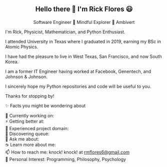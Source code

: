 <h2> <p align="center"> Hello there 👋 I'm Rick Flores 😃 </h2>
   
<p align="center"> 
  Software Engineer 🌱 Mindful Explorer 🌱 Ambivert
</p>


I'm Rick, Physicist, Mathematician, and Python Enthusiast. 

I attended University in Texas where I graduated in 2019, earning my BSc in Atomic Physics. 

I have had the pleasure to live in West Texas, San Francisco, and now South Korea.

I am a former IT Engineer having worked at Facebook, Genentech, and Johnson & Johnson.

I sincerely hope my Python repositories and code will be useful to you.

Thanks for stopping by!

✨ Facts you might be wondering about

🔭 Currently working on: <br> 
⚡ Getting better at: <br>
🌟 Experienced project domain: <br>
🌱 Discovering queue: <br>
💬 Ask me about: <br>
☕ Learn more about me: <br>
📫 How to reach me: knock! knock! at rmflores6@gmail.com <br>
💜 Personal Interest: Programming, Philosophy, Psychology <br>


<!--
**RickOrTreat/RickOrTreat** is a ✨ _special_ ✨ repository because its `README.md` (this file) appears on your GitHub profile.

Here are some ideas to get you started:

- 🔭 I’m currently working on ...
- 🌱 I’m currently learning ...
- 👯 I’m looking to collaborate on ...
- 🤔 I’m looking for help with ...
- 💬 Ask me about ...
- 📫 How to reach me: ...
- 😄 Pronouns: ...
- ⚡ Fun fact: ...
-->
